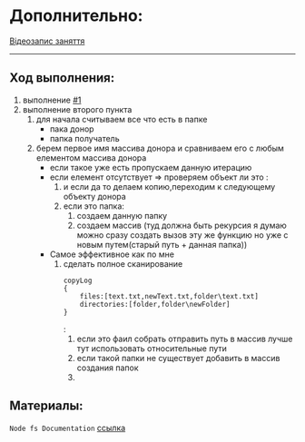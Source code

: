 # Дополнительно:

[Відеозапис заняття](https://www.youtube.com/watch?v=EEFjITSwHF4)

---

## Ход выполнения:

1. выполнение [#1](../tasks/hw3_todo.md)
2. выполнение второго пункта
    1. для начала считываем все что есть в папке
        - пака донор
        - папка получатель
    2. берем первое имя массива донора и сравниваем его с любым елементом массива донора
        - если такое уже есть пропускаем данную итерацию
        - если елемент отсутствует => проверяем объект ли это :
            1. и если да то делаем копию,переходим к следующему объекту донора
            2. если это папка:
                1. создаем данную папку
                2. создаем массив (туд должна быть рекурсия я думаю можно сразу создать вызов эту же функцию но уже с новым путем(старый путь + данная папка))
        - Самое эффективное  как по мне 
            1. сделать полное сканирование
                ```
                соруLog
                {
                    files:[text.txt,newText.txt,folder\text.txt]
                    directories:[folder,folder\newFolder]
                }
                ```
                :
                1. если это фаил собрать отправить путь в массив лучше тут использовать относительные пути
                2. если такой папки не существует добавить в массив создания папок
                3. 

## Материалы:

`Node fs Documentation` [ссылка](https://nodejs.org/api/fs.html)
